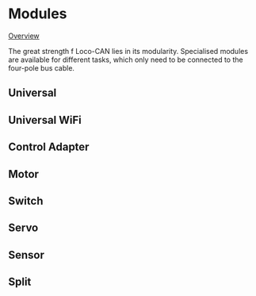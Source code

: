 # Modules

[Overview](README.md)

The great strength f Loco-CAN lies in its modularity. Specialised modules are available for different tasks, which only need to be connected to the four-pole bus cable.

## Universal

## Universal WiFi

## Control Adapter

## Motor

## Switch

## Servo

## Sensor

## Split
